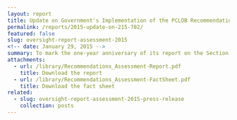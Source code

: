 ```yaml
---
layout: report
title: Update on Government's Implementation of the PCLOB Recommendations on Section 215 and Section 702
permalink: /reports/2015-update-on-215-702/
featured: false
slug: oversight-report-assessment-2015
<!-- date: January 29, 2015 -->
summary: To mark the one-year anniversary of its report on the Section 215 telephone records program and the six-month anniversary of its report on the Section 702 surveillance program, the Privacy and Civil Liberties Oversight Board released an assessment of the implementation of its recommendations. In its two reports, the Board made a total of 22 recommendations directed at the Executive Branch, Congress, and the Foreign Intelligence Surveillance Court. In its assessment, the Board discusses the status of each recommendation’s implementation.
attachments:
  - url: /library/Recommendations_Assessment-Report.pdf
    title: Download the report
  - url: /library/Recommendations_Assessment-FactSheet.pdf
    title: Download the fact sheet
related:
  - slug: oversight-report-assessment-2015-press-release
    collection: posts
---
```

